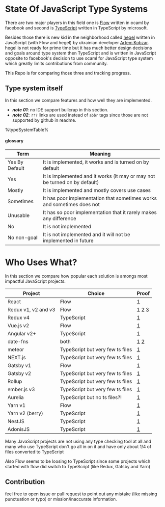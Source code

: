 # State Of JavaScript Type Systems

There are two major players in this field one is [Flow](https://github.com/facebook/flow)
written in ocaml by facebook and second is [TypeScript](https://github.com/microsoft/typescript)
written in TypeScript by microsoft.

Besides those there is new kid in the neighborhood called [hegel](https://github.com/JSMonk/hegel)
written in JavaScript (with Flow and hegel) by ukrainian developer [Artem Kobzar](https://github.com/jsMonk).
hegel is not ready for prime time but it has much better design decisions and goals around type system then
TypeScript and is written in JavaScript opposite to facebook's decision to use ocaml
for JavaScript type system which greatly limits contributions from community.

This Repo is for comparing those three and tracking progress.

## Type system itself

In this section we compare features and how well they are implemented.

- ***note 01***: no IDE support bullcrap in this section.
- ***note 02***: `???` links are used instead of `abbr` tags since those are not supported by github in readme.

%typeSystemTable%

#### glossary

|      Term      |                                  Meaning                                   |
|----------------|----------------------------------------------------------------------------|
| Yes By Default | It is implemented, it works and is turned on by default                    |
| Yes            | It is implemented and it works (it may or may not be turned on by default) |
| Mostly         | It is implemented and mostly covers use cases                              |
| Sometimes      | It has poor implementation that sometimes works and sometimes does not     |
| Unusable       | It has so poor implementation that it rarely makes any difference          |
| No             | It is not implemented                                                      |
| No non-goal    | It is not implemented and it will not be implemented in future             |

# Who Uses What?

In this section we compare how popular each solution is amongs most impactful JavaScript projects.

|       Project       |              Choice              |                                                                                           Proof                                                                                           |
|---------------------|----------------------------------|-------------------------------------------------------------------------------------------------------------------------------------------------------------------------------------------|
| React               | Flow                             | [1](https://github.com/facebook/react/blob/master/scripts/flow/config/flowconfig)                                                                                                         |
| Redux v1, v2 and v3 | Flow                             | [1](https://github.com/reduxjs/redux/blob/v1.0.0/.flowconfig) [2](https://github.com/reduxjs/redux/blob/v2.0.0/.flowconfig) [3](https://github.com/reduxjs/redux/blob/v3.0.0/.flowconfig) |
| Redux v4            | TypeScript                       | [1](https://github.com/reduxjs/redux/blob/master/tsconfig.json)                                                                                                                           |
| Vue.js v2           | Flow                             | [1](https://github.com/vuejs/vue/blob/v2.0.0/.flowconfig)                                                                                                                                 |
| Angular v2+         | TypeScript                       | [1](https://github.com/angular/angular/blob/2.0.x/tools/tsconfig.json)                                                                                                                    |
| date-fns            | both                             | [1](https://github.com/date-fns/date-fns/blob/v2.0.0/.flowconfig) [2](https://github.com/date-fns/date-fns/blob/v2.0.0/tsconfig.json)                                                     |
| meteor              | TypeScript but very few ts files | [1](https://github.com/meteor/meteor/blob/devel/tools/tsconfig.json)                                                                                                                      |
| NEXT.js             | TypeScript but very few ts files | [1](https://github.com/zeit/next.js/blob/v9.2.2/packages/next/tsconfig.json)                                                                                                              |
| Gatsby v1           | Flow                             | [1](https://github.com/gatsbyjs/gatsby/blob/v1.0.0/.flowconfig)                                                                                                                           |
| Gatsby v2           | TypeScript but very few ts files | [1](https://github.com/gatsbyjs/gatsby/commit/416afdb2025d83eea48f28e1e752cdee7f77f409)                                                                                                   |
| Rollup              | TypeScript but very few ts files | [1](https://github.com/rollup/rollup/blob/v2.0.0/tsconfig.json)                                                                                                                           |
| ember.js v3         | TypeScript but very few ts files | [1](https://github.com/emberjs/ember.js/pull/15759)                                                                                                                                       |
| Aurelia             | TypeScript but no ts files?!     | [1](https://github.com/aurelia/framework/blob/1.0.0/tsconfig.json)                                                                                                                        |
| Yarn v1             | Flow                             | [1](https://github.com/yarnpkg/yarn/blob/master/.flowconfig)                                                                                                                              |
| Yarn v2 (berry)     | TypeScript                       | [1](https://github.com/yarnpkg/berry/blob/master/tsconfig.json)                                                                                                                           |
| NestJS              | TypeScript                       | [1](https://github.com/nestjs/nest/blob/master/tsconfig.json)                                                                                                                             |
| AdonisJS            | TypeScript                       | [1](https://github.com/adonisjs/core/blob/develop/tsconfig.json)                                                                                                                          |

Many JavaScript projects are not using any type checking tool at all
and many who use TypeScript don't go all in on it and have only about 1/4 of files converted to TypeScript

Also Flow seems to be loosing to TypeScript since some projects
which started with flow did switch to TypeScript (like Redux, Gatsby and Yarn)

## Contribution

feel free to open issue or pull request to point out any mistake
(like missing punctuation or typo) or mission/inaccurate information.
